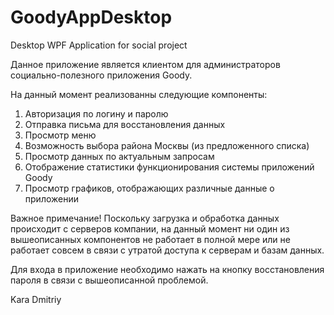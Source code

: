 # GoodyAppDesktop
Desktop WPF Application for social project

Данное приложение является клиентом для администраторов социально-полезного приложения Goody.

На данный момент реализованны следующие компоненты:
  1. Авторизация по логину и паролю
  2. Отправка письма для восстановления данных
  3. Просмотр меню
  4. Возможность выбора района Москвы (из предложенного списка)
  5. Просмотр данных по актуальным запросам
  6. Отображение статистики функционирования системы приложений Goody
  7. Просмотр графиков, отображающих различные данные о приложении
  
Важное примечание! Поскольку загрузка и обработка данных происходит с серверов компании,
на данный момент ни один из вышеописанных компонентов не работает в полной мере или не работает совсем
в связи с утратой доступа к серверам и базам данных.

Для входа в приложение необходимо нажать на кнопку восстановления пароля в связи с вышеописанной проблемой.

Kara Dmitriy
